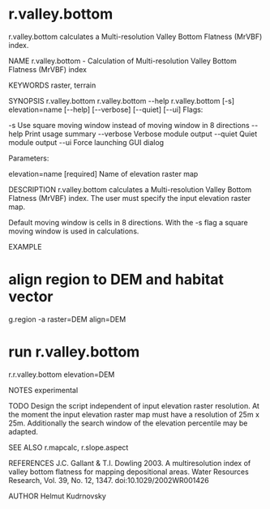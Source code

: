 # r.valley.bottom
r.valley.bottom calculates a Multi-resolution Valley Bottom Flatness (MrVBF) index.

NAME
r.valley.bottom - Calculation of Multi-resolution Valley Bottom Flatness (MrVBF) index

KEYWORDS
raster, terrain

SYNOPSIS
r.valley.bottom
r.valley.bottom --help
r.valley.bottom [-s] elevation=name [--help] [--verbose] [--quiet] [--ui]
Flags:

-s
    Use square moving window instead of moving window in 8 directions
--help
    Print usage summary
--verbose
    Verbose module output
--quiet
    Quiet module output
--ui
    Force launching GUI dialog

Parameters:

elevation=name [required]
    Name of elevation raster map

DESCRIPTION
r.valley.bottom calculates a Multi-resolution Valley Bottom Flatness (MrVBF) index. The user must specify the input elevation raster map.

Default moving window is cells in 8 directions. With the -s flag a square moving window is used in calculations.

EXAMPLE

  # align region to DEM and habitat vector
  g.region -a raster=DEM align=DEM

  # run r.valley.bottom
  r.r.valley.bottom elevation=DEM

NOTES
experimental

TODO
Design the script independent of input elevation raster resolution. At the moment the input elevation raster map must have a resolution of 25m x 25m. Additionally the search window of the elevation percentile may be adapted.

SEE ALSO
r.mapcalc, r.slope.aspect

REFERENCES
J.C. Gallant & T.I. Dowling 2003. A multiresolution index of valley bottom flatness for mapping depositional areas. Water Resources Research, Vol. 39, No. 12, 1347. doi:10.1029/2002WR001426

AUTHOR
Helmut Kudrnovsky

